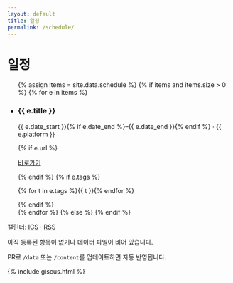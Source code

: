 ```yaml
---
layout: default
title: 일정
permalink: /schedule/
---
```


<h1>일정</h1>

<ul class="card-list">
{% assign items = site.data.schedule %}
{% if items and items.size > 0 %}
  {% for e in items %}
    <li class="card">
      <h3>{{ e.title }}</h3>
      <p class="muted">{{ e.date_start }}{% if e.date_end %}–{{ e.date_end }}{% endif %} · {{ e.platform }}</p>
      {% if e.url %}<p><a href="{{ e.url }}" rel="noopener">바로가기</a></p>{% endif %}
      {% if e.tags %}<p class="tags">{% for t in e.tags %}<span class="tag">{{ t }}</span>{% endfor %}</p>{% endif %}
    </li>
  {% endfor %}
{% else %}
{% endif %}
</ul>
<p class="muted">캘린더: <a href="{{ '/out/schedule.ics' | relative_url }}">ICS</a> · <a href="{{ '/out/schedule.rss' | relative_url }}">RSS</a></p>

<div class="empty-hint">
  <p>아직 등록된 항목이 없거나 데이터 파일이 비어 있습니다.</p>
  <p>PR로 <code>/data</code> 또는 <code>/content</code>를 업데이트하면 자동 반영됩니다.</p>
</div>

{% include giscus.html %}
